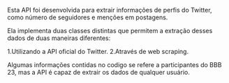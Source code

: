 Esta API foi desenvolvida para extrair informações de perfis do Twitter, como número de seguidores e menções em postagens.

Ela implementa duas classes distintas que permitem a extração desses dados de duas maneiras diferentes:

1.Utilizando a API oficial do Twitter.
2.Através de web scraping.

Algumas informações contidas no codigo se refere a participantes do BBB 23, mas a API é capaz de extrair os dados de qualquer usuário.
